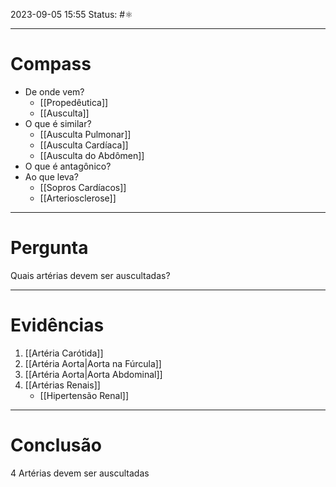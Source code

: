 2023-09-05 15:55
Status: #⚛ 

---
# Compass
- De onde vem?
	- [[Propedêutica]]
	- [[Ausculta]]
- O que é similar?
	- [[Ausculta Pulmonar]]
	- [[Ausculta Cardíaca]]
	- [[Ausculta do Abdômen]]
- O que é antagônico?
- Ao que leva?
	- [[Sopros Cardíacos]]
	- [[Arteriosclerose]]

----
# Pergunta
Quais artérias devem ser auscultadas?

---- 
# Evidências
1. [[Artéria Carótida]]
2. [[Artéria Aorta|Aorta na Fúrcula]]
3. [[Artéria Aorta|Aorta Abdominal]]
4. [[Artérias Renais]]
	- [[Hipertensão Renal]]
----  
# Conclusão
4 Artérias devem ser auscultadas